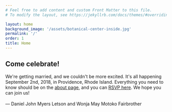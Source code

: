 ```yaml
---
# Feel free to add content and custom Front Matter to this file.
# To modify the layout, see https://jekyllrb.com/docs/themes/#overriding-theme-defaults

layout: home
background_image: '/assets/botanical-center-inside.jpg'
permalink: '/'
order: 1
title: Home
---
```


## Come celebrate!
We're getting married, and we couldn't be more excited. It's all happening September 2nd, 2018, in Providence, Rhode Island. Everything you need to know should be on the [about page](/about/), and you can [RSVP here](https://goo.gl/forms/2lT99z1wkBAaldvD3). We hope you can join us!
<br><br>
&mdash; Daniel John Myers Letson and Wonja May Motoko Fairbrother
